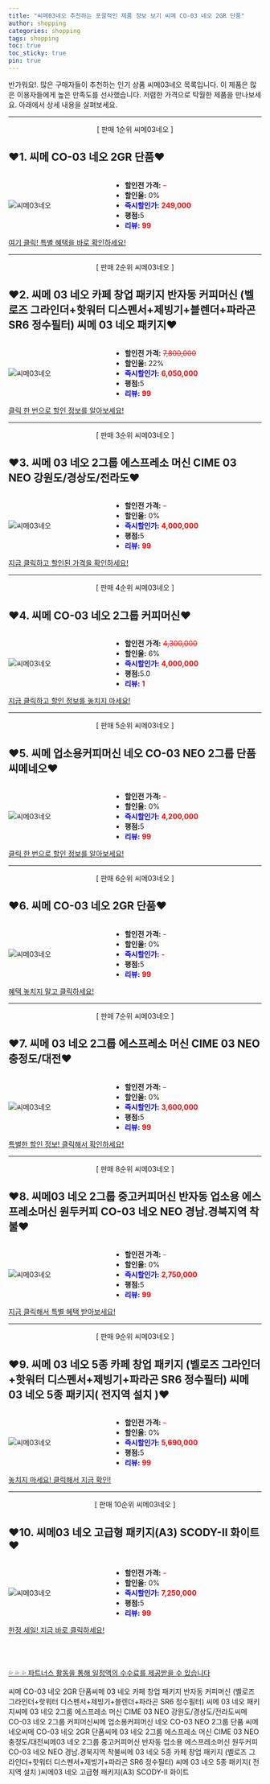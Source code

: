 ```yaml
---
title: "씨메03네오 추천하는 포괄적인 제품 정보 보기 씨메 CO-03 네오 2GR 단품"
author: shopping
categories: shopping
tags: shopping
toc: true
toc_sticky: true
pin: true
---
```

반가워요!. 많은 구매자들이 추천하는 인기 상품 씨메03네오 목록입니다. 이 제품은 많은 이용자들에게 높은 만족도를 선사했습니다. 저렴한 가격으로 탁월한 제품을 만나보세요. 아래에서 상세 내용을 살펴보세요.

---
<p class="toplist" style="margin: 0 auto; display: block; width: fit-content;">[ 판매 1순위 씨메03네오 ]</p>

<h2><strong>❤️1. 씨메 CO-03 네오 2GR 단품❤️</strong></h2>

<div style="display: flex; align-items: center;">
    <div style="flex: 0.4;">
        <img src="https://thumbnail6.coupangcdn.com/thumbnails/remote/230x230ex/image/vendor_inventory/45c3/4bba56d6fff299e7dbd6712b42681ffeac6f068c9ed7ba536d02a3425f0d.jpg" alt="씨메03네오" style="max-width: 100%;">
    </div>
    <div style="flex: 0.6; margin-left: 10px;">
        <ul>
            <li><strong>할인전 가격:</strong> <del style="color: red;">-</del></li>
            <li><strong>할인율:</strong> 0%</li>
            <li><span style='color:blue'><strong>즉시할인가:</strong></span> <span style='color:red'><strong>249,000</strong></span></li>
            <li><strong>평점:</strong>5</li>
            <li><span style='color:blue'><strong>리뷰:</strong></span> <span style='color:red'><strong>99</strong></span></li>
        </ul>
    </div>
</div>
<div class="center">
    <a href="https://William4Davisa.github.io?lptag=AF9450613&subid=githubio&pageKey=7257942241&traceid=V0-153&itemId=18479007581&vendorItemId=85618861625" class="myButton">
        여기 클릭! 특별 혜택을 바로 확인하세요!
    </a>
</div>


---
<p class="toplist" style="margin: 0 auto; display: block; width: fit-content;">[ 판매 2순위 씨메03네오 ]</p>

<h2><strong>❤️2. 씨메 03 네오 카페 창업 패키지 반자동 커피머신 (벨로즈 그라인더+핫워터 디스펜서+제빙기+블렌더+파라곤 SR6 정수필터) 씨메 03 네오 패키지❤️</strong></h2>

<div style="display: flex; align-items: center;">
    <div style="flex: 0.4;">
        <img src="https://thumbnail10.coupangcdn.com/thumbnails/remote/230x230ex/image/vendor_inventory/5cf3/d163665ce5d5a025356c864c722213c646133c55972504a53f1c0e7472bc.jpg" alt="씨메03네오" style="max-width: 100%;">
    </div>
    <div style="flex: 0.6; margin-left: 10px;">
        <ul>
            <li><strong>할인전 가격:</strong> <del style="color: red;">7,800,000</del></li>
            <li><strong>할인율:</strong> 22%</li>
            <li><span style='color:blue'><strong>즉시할인가:</strong></span> <span style='color:red'><strong>6,050,000</strong></span></li>
            <li><strong>평점:</strong>5</li>
            <li><span style='color:blue'><strong>리뷰:</strong></span> <span style='color:red'><strong>99</strong></span></li>
        </ul>
    </div>
</div>
<div class="center">
    <a href="https://William4Davisa.github.io?lptag=AF9450613&subid=githubio&pageKey=6504418749&traceid=V0-153&itemId=14336325866&vendorItemId=81580895348" class="myButton">
        클릭 한 번으로 할인 정보를 알아보세요!
    </a>
</div>


---
<p class="toplist" style="margin: 0 auto; display: block; width: fit-content;">[ 판매 3순위 씨메03네오 ]</p>

<h2><strong>❤️3. 씨메 03 네오 2그룹 에스프레소 머신 CIME 03 NEO 강원도/경상도/전라도❤️</strong></h2>

<div style="display: flex; align-items: center;">
    <div style="flex: 0.4;">
        <img src="https://thumbnail7.coupangcdn.com/thumbnails/remote/230x230ex/image/vendor_inventory/5400/3550234a9ec59ae982fc2cc7f330b2dabb46dc8e666942bc1aa684dc372a.jpeg" alt="씨메03네오" style="max-width: 100%;">
    </div>
    <div style="flex: 0.6; margin-left: 10px;">
        <ul>
            <li><strong>할인전 가격:</strong> <del style="color: red;">-</del></li>
            <li><strong>할인율:</strong> 0%</li>
            <li><span style='color:blue'><strong>즉시할인가:</strong></span> <span style='color:red'><strong>4,000,000</strong></span></li>
            <li><strong>평점:</strong>5</li>
            <li><span style='color:blue'><strong>리뷰:</strong></span> <span style='color:red'><strong>99</strong></span></li>
        </ul>
    </div>
</div>
<div class="center">
    <a href="https://William4Davisa.github.io?lptag=AF9450613&subid=githubio&pageKey=7760393975&traceid=V0-153&itemId=20925732114&vendorItemId=87992529494" class="myButton">
        지금 클릭하고 할인된 가격을 확인하세요!
    </a>
</div>


---
<p class="toplist" style="margin: 0 auto; display: block; width: fit-content;">[ 판매 4순위 씨메03네오 ]</p>

<h2><strong>❤️4. 씨메 CO-03 네오 2그룹 커피머신❤️</strong></h2>

<div style="display: flex; align-items: center;">
    <div style="flex: 0.4;">
        <img src="https://thumbnail8.coupangcdn.com/thumbnails/remote/230x230ex/image/vendor_inventory/7107/9ae87117391f1e3377f4596ed8b63538cf5488e50e4aaabfac71eb1a546d.jpg" alt="씨메03네오" style="max-width: 100%;">
    </div>
    <div style="flex: 0.6; margin-left: 10px;">
        <ul>
            <li><strong>할인전 가격:</strong> <del style="color: red;">4,300,000</del></li>
            <li><strong>할인율:</strong> 6%</li>
            <li><span style='color:blue'><strong>즉시할인가:</strong></span> <span style='color:red'><strong>4,000,000</strong></span></li>
            <li><strong>평점:</strong>5.0</li>
            <li><span style='color:blue'><strong>리뷰:</strong></span> <span style='color:red'><strong>1</strong></span></li>
        </ul>
    </div>
</div>
<div class="center">
    <a href="https://William4Davisa.github.io?lptag=AF9450613&subid=githubio&pageKey=6511514315&traceid=V0-153&itemId=14384708169&vendorItemId=79049181872" class="myButton">
        지금 클릭하고 할인 정보를 놓치지 마세요!
    </a>
</div>


---
<p class="toplist" style="margin: 0 auto; display: block; width: fit-content;">[ 판매 5순위 씨메03네오 ]</p>

<h2><strong>❤️5. 씨메 업소용커피머신 네오 CO-03 NEO 2그룹 단품 씨메네오❤️</strong></h2>

<div style="display: flex; align-items: center;">
    <div style="flex: 0.4;">
        <img src="https://thumbnail9.coupangcdn.com/thumbnails/remote/230x230ex/image/vendor_inventory/4bfb/08f293ac10fabd5f1f9afb020c5d022257711cf203bcd031f18109d9adbf.jpg" alt="씨메03네오" style="max-width: 100%;">
    </div>
    <div style="flex: 0.6; margin-left: 10px;">
        <ul>
            <li><strong>할인전 가격:</strong> <del style="color: red;">-</del></li>
            <li><strong>할인율:</strong> 0%</li>
            <li><span style='color:blue'><strong>즉시할인가:</strong></span> <span style='color:red'><strong>4,200,000</strong></span></li>
            <li><strong>평점:</strong>5</li>
            <li><span style='color:blue'><strong>리뷰:</strong></span> <span style='color:red'><strong>99</strong></span></li>
        </ul>
    </div>
</div>
<div class="center">
    <a href="https://William4Davisa.github.io?lptag=AF9450613&subid=githubio&pageKey=6828362851&traceid=V0-153&itemId=16202989887&vendorItemId=85520088581" class="myButton">
        클릭 한 번으로 할인 정보를 알아보세요!
    </a>
</div>


---
<p class="toplist" style="margin: 0 auto; display: block; width: fit-content;">[ 판매 6순위 씨메03네오 ]</p>

<h2><strong>❤️6. 씨메 CO-03 네오 2GR 단품❤️</strong></h2>

<div style="display: flex; align-items: center;">
    <div style="flex: 0.4;">
        <img src="https://thumbnail6.coupangcdn.com/thumbnails/remote/230x230ex/image/vendor_inventory/8282/07d9894befaef8316478678d110798a268219b545bbbd36dd2706622b796.jpg" alt="씨메03네오" style="max-width: 100%;">
    </div>
    <div style="flex: 0.6; margin-left: 10px;">
        <ul>
            <li><strong>할인전 가격:</strong> <del style="color: red;">-</del></li>
            <li><strong>할인율:</strong> 0%</li>
            <li><span style='color:blue'><strong>즉시할인가:</strong></span> <span style='color:red'><strong>-</strong></span></li>
            <li><strong>평점:</strong>5</li>
            <li><span style='color:blue'><strong>리뷰:</strong></span> <span style='color:red'><strong>99</strong></span></li>
        </ul>
    </div>
</div>
<div class="center">
    <a href="https://William4Davisa.github.io?lptag=AF9450613&subid=githubio&pageKey=7196235883&traceid=V0-153&itemId=22800098220&vendorItemId=89835020340" class="myButton">
        혜택 놓치지 말고 클릭하세요!
    </a>
</div>


---
<p class="toplist" style="margin: 0 auto; display: block; width: fit-content;">[ 판매 7순위 씨메03네오 ]</p>

<h2><strong>❤️7. 씨메 03 네오 2그룹 에스프레소 머신 CIME 03 NEO 충정도/대전❤️</strong></h2>

<div style="display: flex; align-items: center;">
    <div style="flex: 0.4;">
        <img src="https://thumbnail7.coupangcdn.com/thumbnails/remote/230x230ex/image/vendor_inventory/5400/3550234a9ec59ae982fc2cc7f330b2dabb46dc8e666942bc1aa684dc372a.jpeg" alt="씨메03네오" style="max-width: 100%;">
    </div>
    <div style="flex: 0.6; margin-left: 10px;">
        <ul>
            <li><strong>할인전 가격:</strong> <del style="color: red;">-</del></li>
            <li><strong>할인율:</strong> 0%</li>
            <li><span style='color:blue'><strong>즉시할인가:</strong></span> <span style='color:red'><strong>3,600,000</strong></span></li>
            <li><strong>평점:</strong>5</li>
            <li><span style='color:blue'><strong>리뷰:</strong></span> <span style='color:red'><strong>99</strong></span></li>
        </ul>
    </div>
</div>
<div class="center">
    <a href="https://William4Davisa.github.io?lptag=AF9450613&subid=githubio&pageKey=7760393975&traceid=V0-153&itemId=20925732115&vendorItemId=87992529505" class="myButton">
        특별한 할인 정보! 클릭해서 확인하세요!
    </a>
</div>


---
<p class="toplist" style="margin: 0 auto; display: block; width: fit-content;">[ 판매 8순위 씨메03네오 ]</p>

<h2><strong>❤️8. 씨메03 네오 2그룹 중고커피머신 반자동 업소용 에스프레소머신 원두커피 CO-03 네오 NEO 경남.경북지역 착불❤️</strong></h2>

<div style="display: flex; align-items: center;">
    <div style="flex: 0.4;">
        <img src="https://thumbnail6.coupangcdn.com/thumbnails/remote/230x230ex/image/vendor_inventory/3840/9db2de35dc4b7d2a17f4292c324f1da02d721aeab851cce9d5278d564701.png" alt="씨메03네오" style="max-width: 100%;">
    </div>
    <div style="flex: 0.6; margin-left: 10px;">
        <ul>
            <li><strong>할인전 가격:</strong> <del style="color: red;">-</del></li>
            <li><strong>할인율:</strong> 0%</li>
            <li><span style='color:blue'><strong>즉시할인가:</strong></span> <span style='color:red'><strong>2,750,000</strong></span></li>
            <li><strong>평점:</strong>5</li>
            <li><span style='color:blue'><strong>리뷰:</strong></span> <span style='color:red'><strong>99</strong></span></li>
        </ul>
    </div>
</div>
<div class="center">
    <a href="https://William4Davisa.github.io?lptag=AF9450613&subid=githubio&pageKey=8000107980&traceid=V0-153&itemId=22275901569&vendorItemId=89321542134" class="myButton">
        지금 클릭해서 특별 혜택 받아보세요!
    </a>
</div>


---
<p class="toplist" style="margin: 0 auto; display: block; width: fit-content;">[ 판매 9순위 씨메03네오 ]</p>

<h2><strong>❤️9. 씨메 03 네오 5종 카페 창업 패키지 (벨로즈 그라인더+핫워터 디스펜서+제빙기+파라곤 SR6 정수필터) 씨메 03 네오 5종 패키지( 전지역 설치 )❤️</strong></h2>

<div style="display: flex; align-items: center;">
    <div style="flex: 0.4;">
        <img src="https://thumbnail7.coupangcdn.com/thumbnails/remote/230x230ex/image/vendor_inventory/aa1a/8274b4bed829967dc00b8a1bdcdb7f9f7a4b5b2f0f21dab2597d8a597a8b.jpg" alt="씨메03네오" style="max-width: 100%;">
    </div>
    <div style="flex: 0.6; margin-left: 10px;">
        <ul>
            <li><strong>할인전 가격:</strong> <del style="color: red;">-</del></li>
            <li><strong>할인율:</strong> 0%</li>
            <li><span style='color:blue'><strong>즉시할인가:</strong></span> <span style='color:red'><strong>5,690,000</strong></span></li>
            <li><strong>평점:</strong>5</li>
            <li><span style='color:blue'><strong>리뷰:</strong></span> <span style='color:red'><strong>99</strong></span></li>
        </ul>
    </div>
</div>
<div class="center">
    <a href="https://William4Davisa.github.io?lptag=AF9450613&subid=githubio&pageKey=7534114071&traceid=V0-153&itemId=19789800754&vendorItemId=86892439338" class="myButton">
        놓치지 마세요! 클릭해서 지금 확인!
    </a>
</div>


---
<p class="toplist" style="margin: 0 auto; display: block; width: fit-content;">[ 판매 10순위 씨메03네오 ]</p>

<h2><strong>❤️10. 씨메03 네오 고급형 패키지(A3) SCODY-II 화이트❤️</strong></h2>

<div style="display: flex; align-items: center;">
    <div style="flex: 0.4;">
        <img src="https://thumbnail9.coupangcdn.com/thumbnails/remote/230x230ex/image/vendor_inventory/228d/099d47ca79051eb70695dc01b10b55353582599bc0c3beef75f6667784d3.jpg" alt="씨메03네오" style="max-width: 100%;">
    </div>
    <div style="flex: 0.6; margin-left: 10px;">
        <ul>
            <li><strong>할인전 가격:</strong> <del style="color: red;">-</del></li>
            <li><strong>할인율:</strong> 0%</li>
            <li><span style='color:blue'><strong>즉시할인가:</strong></span> <span style='color:red'><strong>7,250,000</strong></span></li>
            <li><strong>평점:</strong>5</li>
            <li><span style='color:blue'><strong>리뷰:</strong></span> <span style='color:red'><strong>99</strong></span></li>
        </ul>
    </div>
</div>
<div class="center">
    <a href="https://William4Davisa.github.io?lptag=AF9450613&subid=githubio&pageKey=7141008177&traceid=V0-153&itemId=17928416569&vendorItemId=85188599998" class="myButton">
        한정 세일! 지금 바로 클릭하세요!
    </a>
</div>

<br><br><br>[💦 💦 💦 파트너스 활동을 통해 일정액의 수수료를 제공받을 수 있습니다](https://link.coupang.com/a/bcpT2c)<br><br>씨메 CO-03 네오 2GR 단품씨메 03 네오 카페 창업 패키지 반자동 커피머신 (벨로즈 그라인더+핫워터 디스펜서+제빙기+블렌더+파라곤 SR6 정수필터) 씨메 03 네오 패키지씨메 03 네오 2그룹 에스프레소 머신 CIME 03 NEO 강원도/경상도/전라도씨메 CO-03 네오 2그룹 커피머신씨메 업소용커피머신 네오 CO-03 NEO 2그룹 단품 씨메네오씨메 CO-03 네오 2GR 단품씨메 03 네오 2그룹 에스프레소 머신 CIME 03 NEO 충정도/대전씨메03 네오 2그룹 중고커피머신 반자동 업소용 에스프레소머신 원두커피 CO-03 네오 NEO 경남.경북지역 착불씨메 03 네오 5종 카페 창업 패키지 (벨로즈 그라인더+핫워터 디스펜서+제빙기+파라곤 SR6 정수필터) 씨메 03 네오 5종 패키지( 전지역 설치 )씨메03 네오 고급형 패키지(A3) SCODY-II 화이트